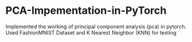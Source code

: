 # PCA-Impementation-in-PyTorch
Implemented the working of principal component analysis (pca) in pytorch. Used FashionMNIST Dataset and K Nearest Neighbor (KNN) for testing  

